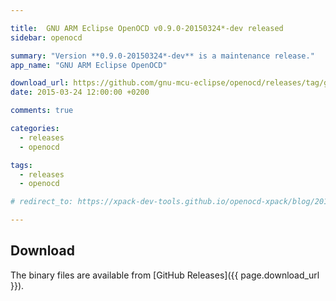 ```yaml
---

title:  GNU ARM Eclipse OpenOCD v0.9.0-20150324*-dev released
sidebar: openocd

summary: "Version **0.9.0-20150324*-dev** is a maintenance release."
app_name: "GNU ARM Eclipse OpenOCD"

download_url: https://github.com/gnu-mcu-eclipse/openocd/releases/tag/gae-0.9.0-20150324/
date: 2015-03-24 12:00:00 +0200

comments: true

categories:
  - releases
  - openocd

tags:
  - releases
  - openocd

# redirect_to: https://xpack-dev-tools.github.io/openocd-xpack/blog/2015/03/24/openocd-v0.9.0-20150324-dev-released

---
```


## Download

The binary files are available from [GitHub Releases]({{ page.download_url }}).
